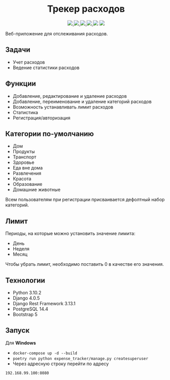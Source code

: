 <h1 align="center">Трекер расходов</h1>
<p align="center">
<a href="https://www.djangoproject.com/">
<img src="https://img.shields.io/badge/django-%23092E20.svg?style=flat&logo=django&logoColor=white"/>
</a>
<a href="https://www.django-rest-framework.org/">
<img src="https://img.shields.io/badge/DJANGO-REST-ff1709?style=flat&logo=django&logoColor=white&color=ff1709&labelColor=gray"/>
</a>
<a href="https://www.postgresql.org/">
<img src="https://img.shields.io/badge/postgres-%23316192.svg?style=flat&logo=postgresql&logoColor=white"/>
</a>
<a href="https://django-bootstrap-v5.readthedocs.io/en/latest/#">
<img src="https://img.shields.io/badge/bootstrap-%23563D7C.svg?style=flat&logo=bootstrap&logoColor=white"/>
</a>
<img src="https://img.shields.io/github/commit-activity/m/Kozorez-V/expense-tracker?style=flat&color=purple"/>
<img src="https://img.shields.io/github/repo-size/Kozorez-V/expense-tracker?color=red"/>
</p>


Веб-приложение для отслеживания расходов.

## Задачи

- Учет расходов
- Ведение статистики расходов

## Функции

- Добавление, редактирование и удаление расходов
- Добавление, переименование и удаление категорий расходов
- Возможность устанавливать лимит расходов
- Статистика
- Регистрация/авторизация

## Категории по-умолчанию

- Дом
- Продукты
- Транспорт
- Здоровье
- Еда вне дома
- Развлечения
- Красота
- Образование
- Домашние животные

Всем пользователям при регистрации присваивается дефолтный набор категорий.

## Лимит

Периоды, на которые можно установить значение лимита:

- День
- Неделя
- Месяц

Чтобы убрать лимит, необходимо поставить 0 в качестве его значения.

## Технологии

- Python 3.10.2
- Django 4.0.5
- Django Rest Framework 3.13.1
- PostgreSQL 14.4
- Bootstrap 5


## Запуск

Для **Windows**

- `docker-compose up -d --build`
- `poetry run python expense_tracker/manage.py createsuperuser`
- Через адресную строку перейти по адресу
```
192.168.99.100:8080
```